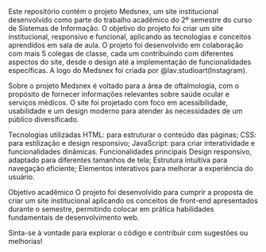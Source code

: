 Este repositório contém o projeto Medsnex, um site institucional desenvolvido como parte do trabalho acadêmico do 2º semestre do curso de Sistemas de Informação. O objetivo do projeto foi criar um site institucional, responsivo e funcional, aplicando as tecnologias e conceitos aprendidos em sala de aula. O projeto foi desenvolvido em colaboração com mais 5 colegas de classe, cada um contribuindo com diferentes aspectos do site, desde o design até a implementação de funcionalidades específicas. A logo do Medsnex foi criada por @lav.studioart(Instagram).

Sobre o projeto Medsnex é voltado para a área de oftalmologia, com o propósito de fornecer informações relevantes sobre saúde ocular e serviços médicos. O site foi projetado com foco em acessibilidade, usabilidade e um design moderno para atender às necessidades de um público diversificado.

Tecnologias utilizadas HTML: para estruturar o conteúdo das páginas; CSS: para estilização e design responsivo; JavaScript: para criar interatividade e funcionalidades dinâmicas. Funcionalidades principais Design responsivo, adaptado para diferentes tamanhos de tela; Estrutura intuitiva para navegação eficiente; Elementos interativos para melhorar a experiência do usuário.

Objetivo acadêmico O projeto foi desenvolvido para cumprir a proposta de criar um site institucional aplicando os conceitos de front-end apresentados durante o semestre, permitindo colocar em prática habilidades fundamentais de desenvolvimento web.

Sinta-se à vontade para explorar o código e contribuir com sugestões ou melhorias!
